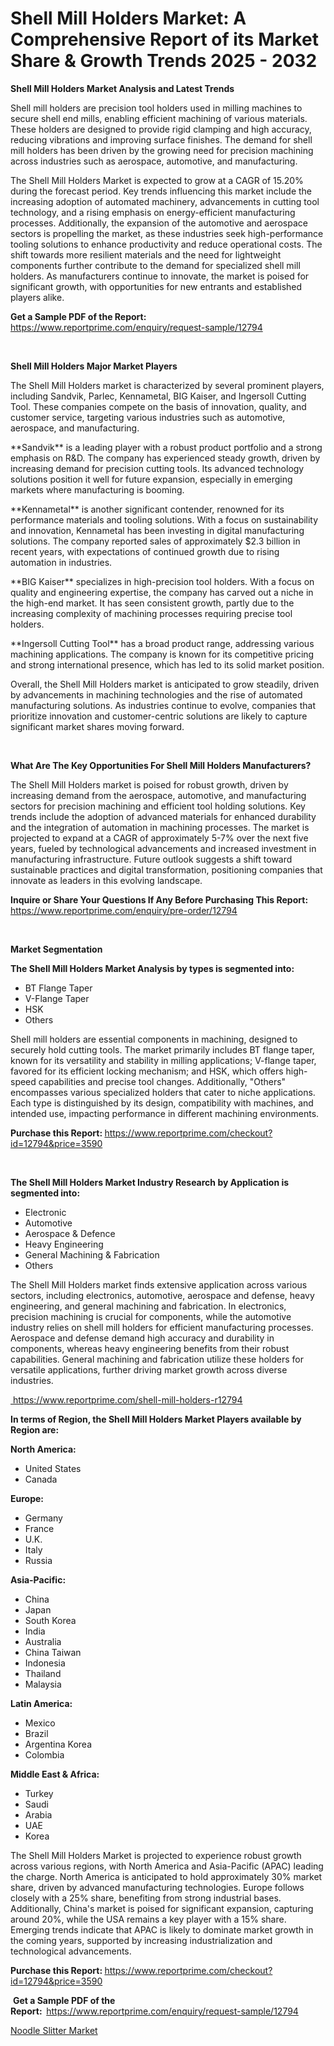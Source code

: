 <p><h1>Shell Mill Holders Market: A Comprehensive Report of its Market Share & Growth Trends 2025 - 2032</h1></p><p><strong>Shell Mill Holders Market Analysis and Latest Trends</strong></p>
<p><p>Shell mill holders are precision tool holders used in milling machines to secure shell end mills, enabling efficient machining of various materials. These holders are designed to provide rigid clamping and high accuracy, reducing vibrations and improving surface finishes. The demand for shell mill holders has been driven by the growing need for precision machining across industries such as aerospace, automotive, and manufacturing.</p><p>The Shell Mill Holders Market is expected to grow at a CAGR of 15.20% during the forecast period. Key trends influencing this market include the increasing adoption of automated machinery, advancements in cutting tool technology, and a rising emphasis on energy-efficient manufacturing processes. Additionally, the expansion of the automotive and aerospace sectors is propelling the market, as these industries seek high-performance tooling solutions to enhance productivity and reduce operational costs. The shift towards more resilient materials and the need for lightweight components further contribute to the demand for specialized shell mill holders. As manufacturers continue to innovate, the market is poised for significant growth, with opportunities for new entrants and established players alike.</p></p>
<p><strong>Get a Sample PDF of the Report:&nbsp;</strong> <a href="https://www.reportprime.com/enquiry/request-sample/12794?utm_campaign=3547&utm_medium=2&utm_source=Github&utm_content=ia&utm_term=19032025&utm_id=shell-mill-holders">https://www.reportprime.com/enquiry/request-sample/12794</a></p>
<p>&nbsp;</p>
<p><strong>Shell Mill Holders Major Market Players</strong></p>
<p><p>The Shell Mill Holders market is characterized by several prominent players, including Sandvik, Parlec, Kennametal, BIG Kaiser, and Ingersoll Cutting Tool. These companies compete on the basis of innovation, quality, and customer service, targeting various industries such as automotive, aerospace, and manufacturing.</p><p>**Sandvik** is a leading player with a robust product portfolio and a strong emphasis on R&D. The company has experienced steady growth, driven by increasing demand for precision cutting tools. Its advanced technology solutions position it well for future expansion, especially in emerging markets where manufacturing is booming.</p><p>**Kennametal** is another significant contender, renowned for its performance materials and tooling solutions. With a focus on sustainability and innovation, Kennametal has been investing in digital manufacturing solutions. The company reported sales of approximately $2.3 billion in recent years, with expectations of continued growth due to rising automation in industries.</p><p>**BIG Kaiser** specializes in high-precision tool holders. With a focus on quality and engineering expertise, the company has carved out a niche in the high-end market. It has seen consistent growth, partly due to the increasing complexity of machining processes requiring precise tool holders.</p><p>**Ingersoll Cutting Tool** has a broad product range, addressing various machining applications. The company is known for its competitive pricing and strong international presence, which has led to its solid market position.</p><p>Overall, the Shell Mill Holders market is anticipated to grow steadily, driven by advancements in machining technologies and the rise of automated manufacturing solutions. As industries continue to evolve, companies that prioritize innovation and customer-centric solutions are likely to capture significant market shares moving forward.</p></p>
<p>&nbsp;</p>
<p><strong>What Are The Key Opportunities For Shell Mill Holders Manufacturers?</strong></p>
<p><p>The Shell Mill Holders market is poised for robust growth, driven by increasing demand from the aerospace, automotive, and manufacturing sectors for precision machining and efficient tool holding solutions. Key trends include the adoption of advanced materials for enhanced durability and the integration of automation in machining processes. The market is projected to expand at a CAGR of approximately 5-7% over the next five years, fueled by technological advancements and increased investment in manufacturing infrastructure. Future outlook suggests a shift toward sustainable practices and digital transformation, positioning companies that innovate as leaders in this evolving landscape.</p></p>
<p><strong>Inquire or Share Your Questions If Any Before Purchasing This Report:</strong> <a href="https://www.reportprime.com/enquiry/pre-order/12794?utm_campaign=3547&utm_medium=2&utm_source=Github&utm_content=ia&utm_term=19032025&utm_id=shell-mill-holders">https://www.reportprime.com/enquiry/pre-order/12794</a></p>
<p>&nbsp;</p>
<p><strong>Market Segmentation</strong></p>
<p><strong>The Shell Mill Holders Market Analysis by types is segmented into:</strong></p>
<p><ul><li>BT Flange Taper</li><li>V-Flange Taper</li><li>HSK</li><li>Others</li></ul></p>
<p><p>Shell mill holders are essential components in machining, designed to securely hold cutting tools. The market primarily includes BT flange taper, known for its versatility and stability in milling applications; V-flange taper, favored for its efficient locking mechanism; and HSK, which offers high-speed capabilities and precise tool changes. Additionally, "Others" encompasses various specialized holders that cater to niche applications. Each type is distinguished by its design, compatibility with machines, and intended use, impacting performance in different machining environments.</p></p>
<p><strong>Purchase this Report:&nbsp;</strong><a href="https://www.reportprime.com/checkout?id=12794&price=3590&utm_campaign=3547&utm_medium=2&utm_source=Github&utm_content=ia&utm_term=19032025&utm_id=shell-mill-holders">https://www.reportprime.com/checkout?id=12794&price=3590</a></p>
<p>&nbsp;</p>
<p><strong>The Shell Mill Holders Market Industry Research by Application is segmented into:</strong></p>
<p><ul><li>Electronic</li><li>Automotive</li><li>Aerospace & Defence</li><li>Heavy Engineering</li><li>General Machining & Fabrication</li><li>Others</li></ul></p>
<p><p>The Shell Mill Holders market finds extensive application across various sectors, including electronics, automotive, aerospace and defense, heavy engineering, and general machining and fabrication. In electronics, precision machining is crucial for components, while the automotive industry relies on shell mill holders for efficient manufacturing processes. Aerospace and defense demand high accuracy and durability in components, whereas heavy engineering benefits from their robust capabilities. General machining and fabrication utilize these holders for versatile applications, further driving market growth across diverse industries.</p></p>
<p><a href="https://www.reportprime.com/shell-mill-holders-r12794?utm_campaign=3547&utm_medium=2&utm_source=Github&utm_content=ia&utm_term=19032025&utm_id=shell-mill-holders">&nbsp;https://www.reportprime.com/shell-mill-holders-r12794</a></p>
<p><strong>In terms of Region, the Shell Mill Holders Market Players available by Region are:</strong></p>
<p>
    <p> <strong> North America: </strong>
        <ul>
            <li>United States</li>
            <li>Canada</li>
        </ul>
        </p> 
    <p> <strong> Europe: </strong>
        <ul>
            <li>Germany</li>
            <li>France</li>
            <li>U.K.</li>
            <li>Italy</li>
            <li>Russia</li>
        </ul>
        </p> 
    <p> <strong> Asia-Pacific: </strong>
        <ul>
            <li>China</li>
            <li>Japan</li>
            <li>South Korea</li>
            <li>India</li>
            <li>Australia</li>
            <li>China Taiwan</li>
            <li>Indonesia</li>
            <li>Thailand</li>
            <li>Malaysia</li>
        </ul>
        </p> 
    <p> <strong> Latin America: </strong>
        <ul>
            <li>Mexico</li>
            <li>Brazil</li>
            <li>Argentina Korea</li>
            <li>Colombia</li>
        </ul>
        </p> 
    <p> <strong> Middle East & Africa: </strong>
        <ul>
            <li>Turkey</li>
            <li>Saudi</li>
            <li>Arabia</li>
            <li>UAE</li>
            <li>Korea</li>
        </ul>
    </p>
    </p>
<p><p>The Shell Mill Holders Market is projected to experience robust growth across various regions, with North America and Asia-Pacific (APAC) leading the charge. North America is anticipated to hold approximately 30% market share, driven by advanced manufacturing technologies. Europe follows closely with a 25% share, benefiting from strong industrial bases. Additionally, China's market is poised for significant expansion, capturing around 20%, while the USA remains a key player with a 15% share. Emerging trends indicate that APAC is likely to dominate market growth in the coming years, supported by increasing industrialization and technological advancements.</p></p>
<p><strong>Purchase this Report: </strong><a href="https://www.reportprime.com/checkout?id=12794&price=3590&utm_campaign=3547&utm_medium=2&utm_source=Github&utm_content=ia&utm_term=19032025&utm_id=shell-mill-holders">https://www.reportprime.com/checkout?id=12794&price=3590</a></p>
<p>&nbsp;<strong>Get a Sample PDF of the Report:&nbsp;&nbsp;</strong><a href="https://www.reportprime.com/enquiry/request-sample/12794?utm_campaign=3547&utm_medium=2&utm_source=Github&utm_content=ia&utm_term=19032025&utm_id=shell-mill-holders">https://www.reportprime.com/enquiry/request-sample/12794</a></p>
<p><strong></strong></p>
<p><p><a href="https://github.com/guinoopandam/Market-Research-Report-List-1/blob/main/noodle-slitter-market.md?utm_campaign=3547&utm_medium=2&utm_source=Github&utm_content=ia&utm_term=19032025&utm_id=shell-mill-holders">Noodle Slitter Market</a></p></p>